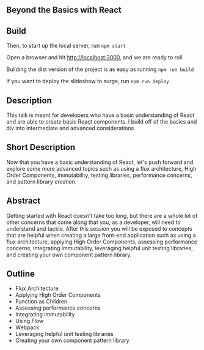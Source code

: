 ## Beyond the Basics with React

## Build

Then, to start up the local server, run `npm start`

Open a browser and hit [http://localhost:3000](http://localhost:3000), and we are ready to roll

Building the dist version of the project is as easy as running `npm run build`

If you want to deploy the slideshow to surge, run `npm run deploy`


## Description

This talk is meant for developers who have a basic understanding of React and are able to create basic React components. I build off of the basics and div into intermediate and advanced considerations

## Short Description

Now that you have a basic understanding of React, let's push forward and explore some more advanced topics such as using a flux architecture, High Order Components, immutability, testing libraries, performance concerns, and pattern library creation.

## Abstract

Getting started with React doesn't take too long, but there are a whole lot of other concerns that come along that you, as a developer, will need to understand and tackle. After this session you will be exposed to concepts that are helpful when creating a large front-end application such as using a flux architecture, applying High Order Components, assessing performance concerns, integrating immutability, leveraging helpful unit testing libraries, and creating your own component pattern library.

## Outline

* Flux Architecture
* Applying High Order Components
* Function as Children
* Assessing performance concerns
* Integrating immutability
* Using Flow
* Webpack
* Leveraging helpful unit testing libraries
* Creating your own component pattern library.

<!--
https://github.com/bendiuguid/long-live-graphql
https://github.com/yonibot/mobx-spectacle
-->